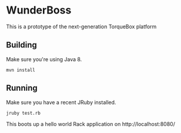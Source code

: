# WunderBoss

This is a prototype of the next-generation TorqueBox platform

## Building

Make sure you're using Java 8.

    mvn install

## Running

Make sure you have a recent JRuby installed.

    jruby test.rb

This boots up a hello world Rack application on http://localhost:8080/
